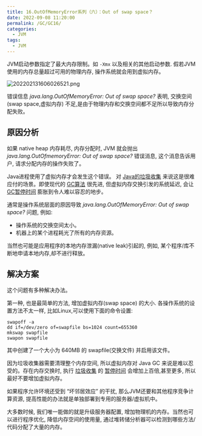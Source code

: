 ```yaml
---
title: 16.OutOfMemoryError系列（六）：Out of swap space？
date: 2022-09-08 11:20:00
permalink: /GC/GC16/
categories: 
  - JVM
tags: 
  - JVM
---
```


JVM启动参数指定了最大内存限制。如 `-Xmx` 以及相关的其他启动参数. 假若JVM使用的内存总量超过可用的物理内存, 操作系统就会用到虚拟内存。

![202202131606026521.png](http://image.cmsblogs.com/article/group/common-serial/202202131606026521.png)

错误信息 *java.lang.OutOfMemoryError: Out of swap space?* 表明, 交换空间(swap space,虚拟内存) 不足,是由于物理内存和交换空间都不足所以导致内存分配失败。

## 原因分析

如果 native heap 内存耗尽, 内存分配时, JVM 就会抛出 *java.lang.OutOfmemoryError: Out of swap space?* 错误消息, 这个消息告诉用户, 请求分配内存的操作失败了。

Java进程使用了虚拟内存才会发生这个错误。 对 [Java的垃圾收集](http://blog.csdn.net/renfufei/article/details/54144385) 来说这是很难应付的场景。即使现代的 [GC算法](http://blog.csdn.net/renfufei/article/details/54885190) 很先进, 但虚拟内存交换引发的系统延迟, 会让 [GC暂停时间](http://blog.csdn.net/renfufei/article/details/61924893) 膨胀到令人难以容忍的地步。

通常是操作系统层面的原因导致 *java.lang.OutOfMemoryError: Out of swap space?* 问题, 例如:

- 操作系统的交换空间太小。
- 机器上的某个进程耗光了所有的内存资源。

当然也可能是应用程序的本地内存泄漏(native leak)引起的, 例如, 某个程序/库不断地申请本地内存,却不进行释放。

## 解决方案

这个问题有多种解决办法。

第一种, 也是最简单的方法, 增加虚拟内存(swap space) 的大小. 各操作系统的设置方法不太一样, 比如Linux,可以使用下面的命令设置:

```
swapoff -a
dd if=/dev/zero of=swapfile bs=1024 count=655360
mkswap swapfile
swapon swapfile
```

其中创建了一个大小为 640MB 的 swapfile(交换文件) 并启用该文件。

因为垃圾收集器需要清理整个内存空间, 所以虚拟内存对 Java GC 来说是难以忍受的。存在内存交换时, 执行 [垃圾收集](http://blog.csdn.net/renfufei/article/details/54885190) 的 [暂停时间](http://blog.csdn.net/renfufei/article/details/61924893) 会增加上百倍,甚至更多, 所以最好不要增加虚拟内存。

如果程序允许环境还受到 “坏邻居效应” 的干扰, 那么JVM还要和其他程序竞争计算资源, 提高性能的办法就是单独部署到专用的服务器/虚拟机中。

大多数时候, 我们唯一能做的就是升级服务器配置, 增加物理机的内存。当然也可以进行程序优化, 降低内存空间的使用量, 通过堆转储分析器可以检测到哪些方法/代码分配了大量的内存。